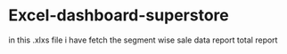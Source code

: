 # Excel-dashboard-superstore
in this .xlxs file i have fetch the segment wise sale data report total report
